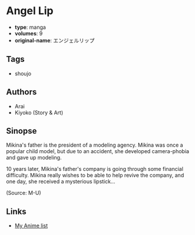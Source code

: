 # Angel Lip

-   **type**: manga
-   **volumes**: 9
-   **original-name**: エンジェルリップ

## Tags

-   shoujo

## Authors

-   Arai
-   Kiyoko (Story & Art)

## Sinopse

Mikina's father is the president of a modeling agency. Mikina was once a popular child model, but due to an accident, she developed camera-phobia and gave up modeling.

10 years later, Mikina's father's company is going through some financial difficulty. Mikina really wishes to be able to help revive the company, and one day, she received a mysterious lipstick...

(Source: M-U)

## Links

-   [My Anime list](https://myanimelist.net/manga/8425/Angel_Lip)
